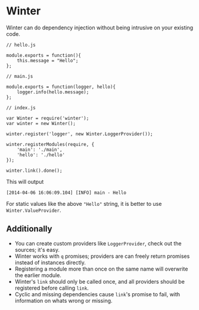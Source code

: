 Winter
======

Winter can do dependency injection without being intrusive on your existing code.

    // hello.js

    module.exports = function(){
        this.message = "Hello";
    };

    // main.js

    module.exports = function(logger, hello){
        logger.info(hello.message);
    };

    // index.js

    var Winter = require('winter');
    var winter = new Winter();

    winter.register('logger', new Winter.LoggerProvider());

    winter.registerModules(require, {
        'main': './main',
        'hello': './hello'
    });

    winter.link().done();

This will output

    [2014-04-06 16:06:09.104] [INFO] main - Hello

For static values like the above `"Hello"` string, it is better to use `Winter.ValueProvider`.

Additionally
------------

- You can create custom providers like `LoggerProvider`, check out the sources; it's easy.
- Winter works with `q` promises; providers are can freely return promises instead of instances directly.
- Registering a module more than once on the same name will overwrite the earlier module.
- Winter's `link` should only be called once, and all providers should be registered before calling `link`.
- Cyclic and missing dependencies cause `link`'s promise to fail, with information on whats wrong or missing.
